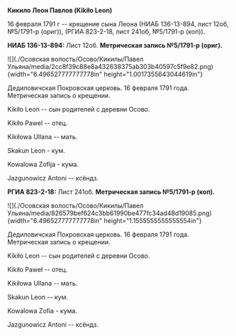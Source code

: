 **Кикило Леон Павлов (Kikiło Leon)**

16 февраля 1791 г -- крещение сына Леона (НИАБ 136-13-894, лист 12об,
№5/1791-р (ориг)), (РГИА 823-2-18, лист 241об, №5/1791-р (коп)).

**НИАБ 136-13-894:** Лист 12об. **Метрическая запись №5/1791-р (ориг).**

![](./Осовская волость/Осово/Кикилы/Павел Ульяна/media/2cc8f39c88e8a432638375ab303b40597c5f9e82.png){width="6.496527777777778in"
height="1.0017355643044619in"}

Дедиловичская Покровская церковь. 16 февраля 1791 года. Метрическая
запись о крещении.

Kikiło Leon -- сын родителей с деревни Осово.

Kikiło Pawel -- отец.

Kikiłowa Ullana -- мать.

Skakun Leon - кум.

Kowalowa Zofija - кума.

Jazgunowicz Antoni -- ксёндз.

**РГИА 823-2-18:** Лист 241об. **Метрическая запись №5/1791-р (коп).**

![](./Осовская волость/Осово/Кикилы/Павел Ульяна/media/826579bef624c3bb61990be477fc34ad48d19085.png){width="6.496527777777778in"
height="1.1555555555555554in"}

Дедиловичская Покровская церковь. 16 февраля 1791 года. Метрическая
запись о крещении.

Kikiło Leon -- сын родителей с деревни Осово.

Kikiło Paweł -- отец.

Kikiłowa Ullana -- мать.

Skakun Leon -- кум.

Kowalowa Zofia - кума.

Jazgunowicz Antoni -- ксёндз.
